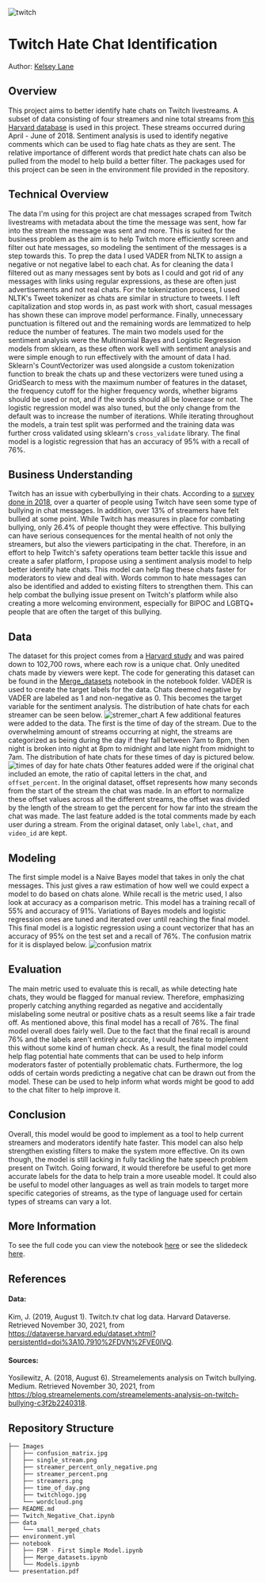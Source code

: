 ![twitch](Images/twitchlogo.jpg)
# Twitch Hate Chat Identification
Author: [Kelsey Lane](kelsklane@gmail.com)
## Overview
This project aims to better identify hate chats on Twitch livestreams. A subset of data consisting of four streamers and nine total streams from [this Harvard database](https://dataverse.harvard.edu/dataset.xhtml?persistentId=doi:10.7910/DVN/VE0IVQ) is used in this project. These streams occurred during April - June of 2018. Sentiment analysis is used to identify negative comments which can be used to flag hate chats as they are sent. The relative importance of different words that predict hate chats can also be pulled from the model to help build a better filter. The packages used for this project can be seen in the environment file provided in the repository.
## Technical Overview
The data I'm using for this project are chat messages scraped from Twitch livestreams with metadata about the time the message was sent, how far into the stream the message was sent and more. This is suited for the business problem as the aim is to help Twitch more efficiently screen and filter out hate messages, so modeling the sentiment of the messages is a step towards this. To prep the data I used VADER from NLTK to assign a negative or not negative label to each chat. As for cleaning the data I filtered out as many messages sent by bots as I could and got rid of any messages with links using regular expressions, as these are often just advertisements and not real chats. For the tokenization process, I used NLTK's Tweet tokenizer as chats are similar in structure to tweets. I left capitalization and stop words in, as past work with short, casual messages has shown these can improve model performance. Finally, unnecessary punctuation is filtered out and the remaining words are lemmatized to help reduce the number of features. The main two models used for the sentiment analysis were the Multinomial Bayes and Logistic Regression models from sklearn, as these often work well with sentiment analysis and were simple enough to run effectively with the amount of data I had. Sklearn's CountVectorizer was used alongside a custom tokenization function to break the chats up and these vectorizers were tuned using a GridSearch to mess with the maximum number of features in the dataset, the frequency cutoff for the higher frequency words, whether bigrams should be used or not, and if the words should all be lowercase or not. The logistic regression model was also tuned, but the only change from the default was to increase the number of iterations. While iterating throughout the models, a train test split was performed and the training data was further cross validated using sklearn's `cross_validate` library. The final model is a logistic regression that has an accuracy of 95% with a recall of 76%. 
## Business Understanding
Twitch has an issue with cyberbullying in their chats. According to a [survey done in 2018](https://blog.streamelements.com/streamelements-analysis-on-twitch-bullying-c3f2b2240318), over a quarter of people using Twitch have seen some type of bullying in chat messages. In addition, over 13% of streamers have felt bullied at some point. While Twitch has measures in place for combating bullying, only 26.4% of people thought they were effective. This bullying can have serious consequences for the mental health of not only the streamers, but also the viewers participating in the chat. Therefore, in an effort to help Twitch's safety operations team better tackle this issue and create a safer platform, I propose using a sentiment analysis model to help better identify hate chats. This model can help flag these chats faster for moderators to view and deal with. Words common to hate messages can also be identified and added to existing filters to strengthen them. This can help combat the bullying issue present on Twitch's platform while also creating a more welcoming environment, especially for BIPOC and LGBTQ+ people that are often the target of this bullying.
## Data
The dataset for this project comes from a [Harvard study](https://dataverse.harvard.edu/dataset.xhtml?persistentId=doi:10.7910/DVN/VE0IVQ) and was paired down to 102,700 rows, where each row is a unique chat. Only unedited chats made by viewers were kept. The code for generating this dataset can be found in the [Merge_datasets](https://github.com/kelsklane/Twitch_Capstone/blob/main/notebook/Merge_datasets.ipynb) notebook in the notebook folder. VADER is used to create the target labels for the data. Chats deemed negative by VADER are labeled as 1 and non-negative as 0. This becomes the target variable for the sentiment analysis. The distribution of hate chats for each streamer can be seen below.
![stremer_chart](Images/streamer_percent_only_negative.png)
A few additional features were added to the data. The first is the time of day of the stream. Due to the overwhelming amount of streams occurring at night, the streams are categorized as being during the day if they fall between 7am to 8pm, then night is broken into night at 8pm to midnight and late night from midnight to 7am. The distribution of hate chats for these times of day is pictured below.
![times of day for hate chats](Images/time_of_day.png)
Other features added were if the original chat included an emote, the ratio of capital letters in the chat, and `offset_percent`. In the original dataset, offset represents how many seconds from the start of the stream the chat was made. In an effort to normalize these offset values across all the different streams, the offset was divided by the length of the stream to get the percent for how far into the stream the chat was made. The last feature added is the total comments made by each user during a stream. From the original dataset, only `label`, `chat`, and `video_id` are kept.
## Modeling
The first simple model is a Naive Bayes model that takes in only the chat messages. This just gives a raw estimation of how well we could expect a model to do based on chats alone. While recall is the metric used, I also look at accuracy as a comparison metric. This model has a training recall of 55% and accuracy of 91%. Variations of Bayes models and logistic regression ones are tuned and iterated over until reaching the final model. This final model is a logistic regression using a count vectorizer that has an accuracy of 95% on the test set and a recall of 76%. The confusion matrix for it is displayed below.
![confusion matrix](Images/confusion_matrix.jpg)
## Evaluation
The main metric used to evaluate this is recall, as while detecting hate chats, they would be flagged for manual review. Therefore, emphasizing properly catching anything regarded as negative and accidentally mislabeling some neutral or positive chats as a result seems like a fair trade off. As mentioned above, this final model has a recall of 76%. The final model overall does fairly well. Due to the fact that the final recall is around 76% and the labels aren't entirely accurate, I would hesitate to implement this without some kind of human check. As a result, the final model could help flag potential hate comments that can be used to help inform moderators faster of potentially problematic chats. Furthermore, the log odds of certain words predicting a negative chat can be drawn out from the model. These can be used to help inform what words might be good to add to the chat filter to help improve it.
## Conclusion
Overall, this model would be good to implement as a tool to help current streamers and moderators identify hate faster. This model can also help strengthen existing filters to make the system more effective. On its own though, the model is still lacking in fully tackling the hate speech problem present on Twitch. Going forward, it would therefore be useful to get more accurate labels for the data to help train a more useable model. It could also be useful to model other languages as well as train models to target more specific categories of streams, as the type of language used for certain types of streams can vary a lot.
## More Information
To see the full code you can view the notebook [here](https://github.com/kelsklane/Twitch_Capstone/blob/main/Twitch_Negative_Chat.ipynb) or see the slidedeck [here](https://github.com/kelsklane/Twitch_Capstone/blob/main/presentation.pdf).
## References
#### Data:
Kim, J. (2019, August 1). Twitch.tv chat log data. Harvard Dataverse. Retrieved November 30, 2021, from https://dataverse.harvard.edu/dataset.xhtml?persistentId=doi%3A10.7910%2FDVN%2FVE0IVQ. 

#### Sources:
Yosilewitz, A. (2018, August 6). Streamelements analysis on Twitch bullying. Medium. Retrieved November 30, 2021, from https://blog.streamelements.com/streamelements-analysis-on-twitch-bullying-c3f2b2240318. 
## Repository Structure
```
├── Images
│   ├── confusion_matrix.jpg
│   ├── single_stream.png
│   ├── streamer_percent_only_negative.png
│   ├── streamer_percent.png
│   ├── streamers.png
│   ├── time_of_day.png
│   ├── twitchlogo.jpg
│   └── wordcloud.png
├── README.md
├── Twitch_Negative_Chat.ipynb
├── data
│   └── small_merged_chats
├── environment.yml
├── notebook
│   ├── FSM - First Simple Model.ipynb
│   ├── Merge_datasets.ipynb
│   └── Models.ipynb
└── presentation.pdf
```
